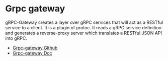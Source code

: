 # Grpc gateway

gRPC-Gateway creates a layer over gRPC services that will act as a RESTful service to a client. It is a plugin of protoc. It reads a gRPC service definition and generates a reverse-proxy server which translates a RESTful JSON API into gRPC.

- [Grpc-gateway Github](https://github.com/grpc-ecosystem/grpc-gateway/)
- [Grpc-gateway Doc](https://grpc-ecosystem.github.io/grpc-gateway/)
